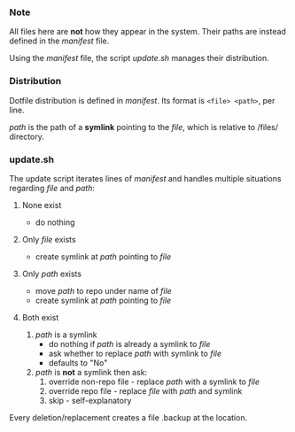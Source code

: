 ### Note

All files here are **not** how they appear in the system. Their paths are instead defined in the _manifest_ file.

Using the _manifest_ file, the script _update.sh_ manages their distribution.

### Distribution

Dotfile distribution is defined in _manifest_. Its format is `<file> <path>`, per line.

_path_ is the path of a **symlink** pointing to the _file_, which is relative to <repo>/files/ directory.

### update.sh

The update script iterates lines of _manifest_ and handles multiple situations regarding _file_ and _path_:

1. None exist
	* do nothing

1. Only _file_ exists
	* create symlink at _path_ pointing to _file_

1. Only _path_ exists
	* move _path_ to repo under name of _file_
	* create symlink at _path_ pointing to _file_

1. Both exist
	1. _path_ is a symlink
		* do nothing if _path_ is already a symlink to _file_
		* ask whether to replace _path_ with symlink to _file_
		* defaults to "No"
	1. _path_ is **not** a symlink then ask:
		1. override non-repo file - replace _path_ with a symlink to _file_
		1. override repo file - replace _file_ with _path_ and symlink
		1. skip - self-explanatory

Every deletion/replacement creates a file <deleted file>.backup at the location.
